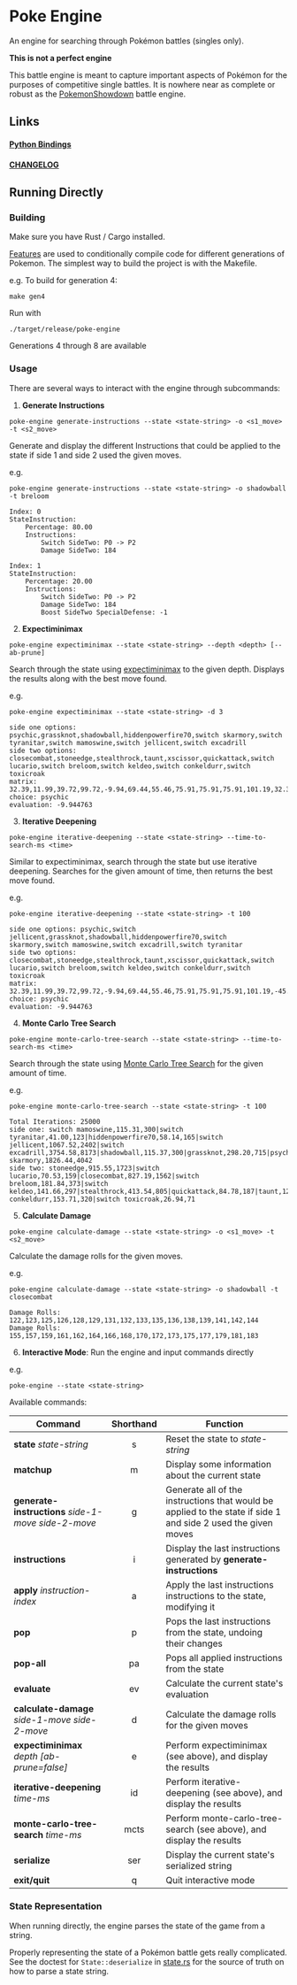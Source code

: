 # Poke Engine

An engine for searching through Pokémon battles (singles only).

**This is not a perfect engine**

This battle engine is meant to capture important aspects of Pokémon for the purposes of competitive single battles.
It is nowhere near as complete or robust as the [PokemonShowdown](https://github.com/smogon/pokemon-showdown) battle engine.

## Links

#### [Python Bindings](poke-engine-py)

#### [CHANGELOG](CHANGELOG.md)

## Running Directly

### Building

Make sure you have Rust / Cargo installed.

[Features](https://doc.rust-lang.org/cargo/reference/features.html) are used to conditionally compile code for different generations of Pokemon.
The simplest way to build the project is with the Makefile.

e.g. To build for generation 4:

```shell
make gen4
```

Run with
    
```shell
./target/release/poke-engine
```

Generations 4 through 8 are available

### Usage

There are several ways to interact with the engine through subcommands:

1. **Generate Instructions**
```shell
poke-engine generate-instructions --state <state-string> -o <s1_move> -t <s2_move>
```
Generate and display the different Instructions that could be applied to the state if side 1 and side 2 used the given moves.

e.g.
```shell
poke-engine generate-instructions --state <state-string> -o shadowball -t breloom
```
```
Index: 0
StateInstruction: 
	Percentage: 80.00
	Instructions:
		Switch SideTwo: P0 -> P2
		Damage SideTwo: 184

Index: 1
StateInstruction: 
	Percentage: 20.00
	Instructions:
		Switch SideTwo: P0 -> P2
		Damage SideTwo: 184
		Boost SideTwo SpecialDefense: -1
```

2. **Expectiminimax**
```shell
poke-engine expectiminimax --state <state-string> --depth <depth> [--ab-prune]
```
Search through the state using [expectiminimax](https://en.wikipedia.org/wiki/Expectiminimax) to the given depth.
Displays the results along with the best move found.

e.g.
```shell
poke-engine expectiminimax --state <state-string> -d 3
```
```
side one options: psychic,grassknot,shadowball,hiddenpowerfire70,switch skarmory,switch tyranitar,switch mamoswine,switch jellicent,switch excadrill
side two options: closecombat,stoneedge,stealthrock,taunt,xscissor,quickattack,switch lucario,switch breloom,switch keldeo,switch conkeldurr,switch toxicroak
matrix: 32.39,11.99,39.72,99.72,-9.94,69.44,55.46,75.91,75.91,75.91,101.19,32.39,-2.94,39.72,99.72,-28.60,69.44,53.51,79.84,108.92,78.63,-23.62,32.39,-20.35,34.37,94.37,-49.04,49.60,53.51,81.39,88.49,89.01,0.00,17.65,-43.57,11.15,71.15,-72.26,26.38,75.91,75.91,65.27,83.70,0.00,-76.18,-85.66,-72.00,-36.99,-34.19,-34.19,-50.07,-11.07,-25.16,-31.11,15.53,-119.69,-85.88,-101.20,-29.40,-100.00,-82.60,-90.04,-107.86,-77.15,-73.11,-25.90,-100.00,-95.17,-118.42,-75.85,-86.53,-86.53,-97.97,-102.52,-83.18,-74.85,-44.47,-45.01,-74.53,-117.55,-45.01,-56.64,-45.01,-84.08,-120.08,-45.01,-74.85,-44.47,-100.00,-47.20,-96.28,-32.62,-52.23,-42.56,-41.19,-120.08,-74.58,-74.85,-41.19
choice: psychic
evaluation: -9.944763
````

3. **Iterative Deepening**
```shell
poke-engine iterative-deepening --state <state-string> --time-to-search-ms <time>
```
Similar to expectiminimax, search through the state but use iterative deepening.
Searches for the given amount of time, then returns the best move found.

e.g.
```shell
poke-engine iterative-deepening --state <state-string> -t 100
```
```
side one options: psychic,switch jellicent,grassknot,shadowball,hiddenpowerfire70,switch skarmory,switch mamoswine,switch excadrill,switch tyranitar
side two options: closecombat,stoneedge,stealthrock,taunt,xscissor,quickattack,switch lucario,switch breloom,switch keldeo,switch conkeldurr,switch toxicroak
matrix: 32.39,11.99,39.72,99.72,-9.94,69.44,55.46,75.91,75.91,75.91,101.19,-45.01,NaN,NaN,NaN,NaN,NaN,NaN,NaN,NaN,NaN,NaN,32.39,-2.94,39.72,99.72,-28.60,NaN,NaN,NaN,NaN,NaN,NaN,32.39,-20.35,NaN,NaN,NaN,NaN,NaN,NaN,NaN,NaN,NaN,17.65,-43.57,NaN,NaN,NaN,NaN,NaN,NaN,NaN,NaN,NaN,-76.18,NaN,NaN,NaN,NaN,NaN,NaN,NaN,NaN,NaN,NaN,-100.00,NaN,NaN,NaN,NaN,NaN,NaN,NaN,NaN,NaN,NaN,-100.00,NaN,NaN,NaN,NaN,NaN,NaN,NaN,NaN,NaN,NaN,-119.69,NaN,NaN,NaN,NaN,NaN,NaN,NaN,NaN,NaN,NaN
choice: psychic
evaluation: -9.944763
```

4. **Monte Carlo Tree Search**
```shell
poke-engine monte-carlo-tree-search --state <state-string> --time-to-search-ms <time>
```
Search through the state using [Monte Carlo Tree Search](https://en.wikipedia.org/wiki/Monte_Carlo_tree_search) for the given amount of time.

e.g.
```shell
poke-engine monte-carlo-tree-search --state <state-string> -t 100
```
```
Total Iterations: 25000
side one: switch mamoswine,115.31,300|switch tyranitar,41.00,123|hiddenpowerfire70,58.14,165|switch jellicent,1067.52,2402|switch excadrill,3754.58,8173|shadowball,115.37,300|grassknot,298.20,715|psychic,4038.05,8780|switch skarmory,1826.44,4042
side two: stoneedge,915.55,1723|switch lucario,70.53,159|closecombat,827.19,1562|switch breloom,181.84,373|switch keldeo,141.66,297|stealthrock,413.54,805|quickattack,84.78,187|taunt,123.90,263|xscissor,10745.95,19240|switch conkeldurr,153.71,320|switch toxicroak,26.94,71
```

5. **Calculate Damage**
```shell
poke-engine calculate-damage --state <state-string> -o <s1_move> -t <s2_move>
```
Calculate the damage rolls for the given moves.

e.g.
```shell
poke-engine calculate-damage --state <state-string> -o shadowball -t closecombat
```
```
Damage Rolls: 122,123,125,126,128,129,131,132,133,135,136,138,139,141,142,144
Damage Rolls: 155,157,159,161,162,164,166,168,170,172,173,175,177,179,181,183
```

6. **Interactive Mode**: Run the engine and input commands directly

e.g.
```shell
poke-engine --state <state-string>
```

Available commands:

| Command                                               | Shorthand | Function                                                                                                      |
|-------------------------------------------------------|:---------:|---------------------------------------------------------------------------------------------------------------|
| **state** *state-string*                              |     s     | Reset the state to *state-string*                                                                             |
| **matchup**                                           |     m     | Display some information about the current state                                                              |
| **generate-instructions** *side-1-move* *side-2-move* |     g     | Generate all of the instructions that would be applied to the state if side 1 and side 2 used the given moves |
| **instructions**                                      |     i     | Display the last instructions generated by **generate-instructions**                                          |
| **apply** *instruction-index*                         |     a     | Apply the last instructions instructions to the state, modifying it                                           |
| **pop**                                               |     p     | Pops the last instructions from the state, undoing their changes                                              |
| **pop-all**                                           |    pa     | Pops all applied instructions from the state                                                                  |
| **evaluate**                                          |    ev     | Calculate the current state's evaluation                                                                      |
| **calculate-damage** *side-1-move* *side-2-move*      |     d     | Calculate the damage rolls for the given moves                                                                |
| **expectiminimax** *depth* *[ab-prune=false]*         |     e     | Perform expectiminimax (see above), and display the results                                                   |
| **iterative-deepening** *time-ms*                     |    id     | Perform iterative-deepening (see above), and display the results                                              |
| **monte-carlo-tree-search** *time-ms*                 |   mcts    | Perform monte-carlo-tree-search (see above), and display the results                                          |
| **serialize**                                         |    ser    | Display the current state's serialized string                                                                 |
| **exit/quit**                                         |     q     | Quit interactive mode                                                                                         |


### State Representation

When running directly, the engine parses the state of the game from a string.

Properly representing the state of a Pokémon battle gets really complicated.
See the doctest for `State::deserialize` in [state.rs](src/state.rs)
for the source of truth on how to parse a state string.
